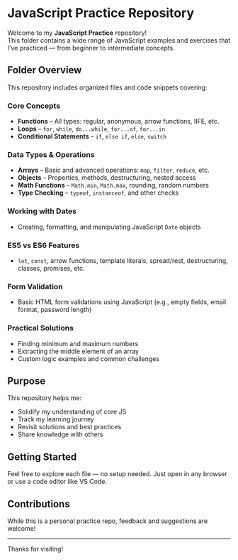 # JavaScript Practice Repository

Welcome to my **JavaScript Practice** repository!  
This folder contains a wide range of JavaScript examples and exercises that I've practiced — from beginner to intermediate concepts.

## Folder Overview

This repository includes organized files and code snippets covering:

### Core Concepts
- **Functions** – All types: regular, anonymous, arrow functions, IIFE, etc.
- **Loops** – `for`, `while`, `do...while`, `for...of`, `for...in`
- **Conditional Statements** – `if`, `else if`, `else`, `switch`

### Data Types & Operations
- **Arrays** – Basic and advanced operations: `map`, `filter`, `reduce`, etc.
- **Objects** – Properties, methods, destructuring, nested access
- **Math Functions** – `Math.min`, `Math.max`, rounding, random numbers
- **Type Checking** – `typeof`, `instanceof`, and other checks

### Working with Dates
- Creating, formatting, and manipulating JavaScript `Date` objects

### ES5 vs ES6 Features
- `let`, `const`, arrow functions, template literals, spread/rest, destructuring, classes, promises, etc.

### Form Validation
- Basic HTML form validations using JavaScript (e.g., empty fields, email format, password length)

### Practical Solutions
- Finding minimum and maximum numbers
- Extracting the middle element of an array
- Custom logic examples and common challenges

## Purpose

This repository helps me:
- Solidify my understanding of core JS
- Track my learning journey
- Revisit solutions and best practices
- Share knowledge with others

## Getting Started

Feel free to explore each file — no setup needed. Just open in any browser or use a code editor like VS Code.

## Contributions

While this is a personal practice repo, feedback and suggestions are welcome!

---

Thanks for visiting! 
